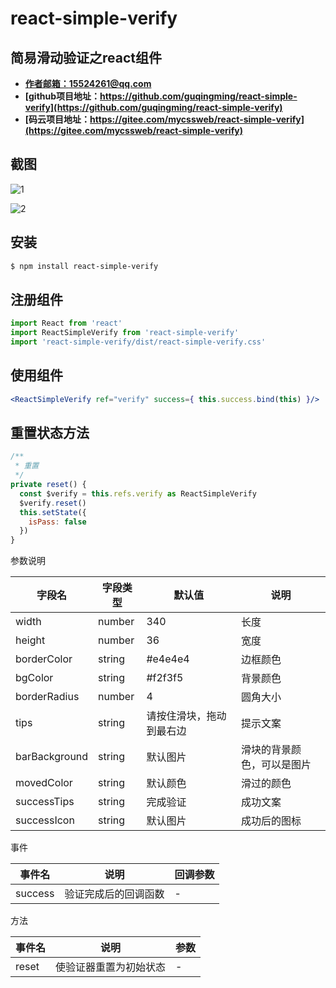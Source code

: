 # react-simple-verify

## 简易滑动验证之react组件

- **[作者邮箱：15524261@qq.com](mailto:15524261@qq.com)**
- **[github项目地址：https://github.com/guqingming/react-simple-verify](https://github.com/guqingming/react-simple-verify)**
- **[码云项目地址：https://gitee.com/mycssweb/react-simple-verify](https://gitee.com/mycssweb/react-simple-verify)**

## 截图

![1](https://gitee.com/mycssweb/vue-simple-verify/raw/master/docs/1.png)

![2](https://gitee.com/mycssweb/vue-simple-verify/raw/master/docs/2.png)

## 安装

```bash
$ npm install react-simple-verify
```

## 注册组件

```js
import React from 'react'
import ReactSimpleVerify from 'react-simple-verify'
import 'react-simple-verify/dist/react-simple-verify.css'
```

## 使用组件

```jsx
<ReactSimpleVerify ref="verify" success={ this.success.bind(this) }/>
```

## 重置状态方法
```js
/**
 * 重置
 */
private reset() {
  const $verify = this.refs.verify as ReactSimpleVerify
  $verify.reset()
  this.setState({
    isPass: false
  })
}
```

参数说明

| 字段名        | 字段类型 | 默认值                   | 说明                       |
| ------------- | -------- | ------------------------ | -------------------------- |
| width         | number   | 340                      | 长度                       |
| height        | number   | 36                       | 宽度                       |
| borderColor   | string   | #e4e4e4                  | 边框颜色                   |
| bgColor       | string   | #f2f3f5                  | 背景颜色                   |
| borderRadius  | number   | 4                        | 圆角大小                   |
| tips          | string   | 请按住滑块，拖动到最右边 | 提示文案                   |
| barBackground | string   | 默认图片                 | 滑块的背景颜色，可以是图片 |
| movedColor    | string   | 默认颜色                 | 滑过的颜色                 |
| successTips   | string   | 完成验证                 | 成功文案                   |
| successIcon   | string   | 默认图片                 | 成功后的图标               |


事件

| 事件名  | 说明                 | 回调参数 |
| ------- | -------------------- | -------- |
| success | 验证完成后的回调函数 | -        |

方法

| 事件名 | 说明                   | 参数 |
| ------ | ---------------------- | ---- |
| reset  | 使验证器重置为初始状态 | -    |
